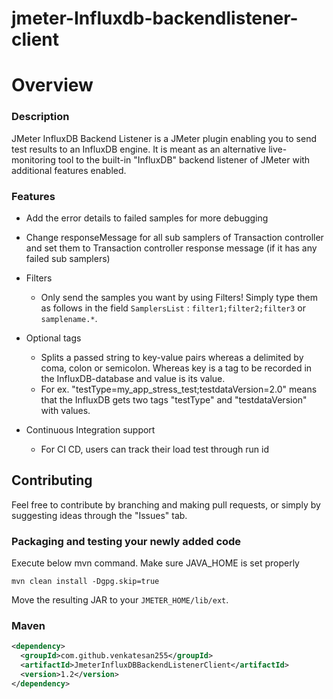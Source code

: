 # jmeter-Influxdb-backendlistener-client

# Overview
### Description
JMeter InfluxDB Backend Listener is a JMeter plugin enabling you to send test results to an InfluxDB engine. It is meant as an alternative live-monitoring tool to the built-in "InfluxDB" backend listener of JMeter with additional features enabled.

### Features

* Add the error details to failed samples for more debugging

* Change responseMessage for all sub samplers of Transaction controller and set them to Transaction controller response message (if it has any failed sub samplers)

* Filters
  * Only send the samples you want by using Filters! Simply type them as follows in the field ``SamplersList`` : ``filter1;filter2;filter3`` or ``samplename.*``.
  
* Optional tags
  * Splits a passed string to key-value pairs whereas a delimited by coma, colon or semicolon. Whereas key is a tag to be recorded in the InfluxDB-database and value is its value.
  * For ex. "testType=my_app_stress_test;testdataVersion=2.0" means that the InfluxDB gets two tags "testType" and "testdataVersion" with values.
  
* Continuous Integration support
  * For CI CD, users can track their load test through run id 
  
## Contributing
Feel free to contribute by branching and making pull requests, or simply by suggesting ideas through the "Issues" tab.

### Packaging and testing your newly added code
Execute below mvn command. Make sure JAVA_HOME is set properly
```
mvn clean install -Dgpg.skip=true
```
Move the resulting JAR to your `JMETER_HOME/lib/ext`.

 
### Maven
```xml
<dependency>
  <groupId>com.github.venkatesan255</groupId>
  <artifactId>JmeterInfluxDBBackendListenerClient</artifactId>
  <version>1.2</version>
</dependency>
```
